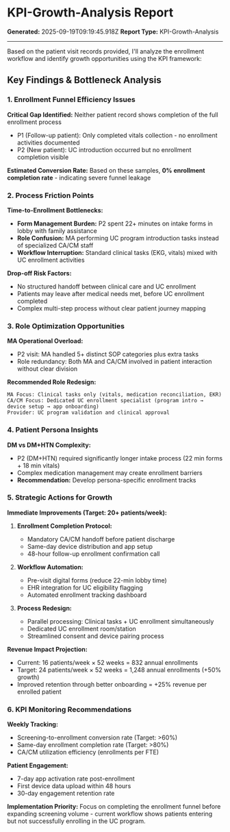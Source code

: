 # KPI-Growth-Analysis Report

**Generated:** 2025-09-19T09:19:45.918Z
**Report Type:** KPI-Growth-Analysis

---

Based on the patient visit records provided, I'll analyze the enrollment workflow and identify growth opportunities using the KPI framework:

## **Key Findings & Bottleneck Analysis**

### **1. Enrollment Funnel Efficiency Issues**

**Critical Gap Identified:** Neither patient record shows completion of the full enrollment process
- P1 (Follow-up patient): Only completed vitals collection - no enrollment activities documented
- P2 (New patient): UC introduction occurred but no enrollment completion visible

**Estimated Conversion Rate:** Based on these samples, **0% enrollment completion rate** - indicating severe funnel leakage

### **2. Process Friction Points**

**Time-to-Enrollment Bottlenecks:**
- **Form Management Burden:** P2 spent 22+ minutes on intake forms in lobby with family assistance
- **Role Confusion:** MA performing UC program introduction tasks instead of specialized CA/CM staff
- **Workflow Interruption:** Standard clinical tasks (EKG, vitals) mixed with UC enrollment activities

**Drop-off Risk Factors:**
- No structured handoff between clinical care and UC enrollment
- Patients may leave after medical needs met, before UC enrollment completed
- Complex multi-step process without clear patient journey mapping

### **3. Role Optimization Opportunities**

**MA Operational Overload:**
- P2 visit: MA handled 5+ distinct SOP categories plus extra tasks
- Role redundancy: Both MA and CA/CM involved in patient interaction without clear division

**Recommended Role Redesign:**
```
MA Focus: Clinical tasks only (vitals, medication reconciliation, EKR)
CA/CM Focus: Dedicated UC enrollment specialist (program intro → device setup → app onboarding)
Provider: UC program validation and clinical approval
```

### **4. Patient Persona Insights**

**DM vs DM+HTN Complexity:**
- P2 (DM+HTN) required significantly longer intake process (22 min forms + 18 min vitals)
- Complex medication management may create enrollment barriers
- **Recommendation:** Develop persona-specific enrollment tracks

### **5. Strategic Actions for Growth**

**Immediate Improvements (Target: 20+ patients/week):**

1. **Enrollment Completion Protocol:**
   - Mandatory CA/CM handoff before patient discharge
   - Same-day device distribution and app setup
   - 48-hour follow-up enrollment confirmation call

2. **Workflow Automation:**
   - Pre-visit digital forms (reduce 22-min lobby time)
   - EHR integration for UC eligibility flagging
   - Automated enrollment tracking dashboard

3. **Process Redesign:**
   - Parallel processing: Clinical tasks + UC enrollment simultaneously
   - Dedicated UC enrollment room/station
   - Streamlined consent and device pairing process

**Revenue Impact Projection:**
- Current: 16 patients/week × 52 weeks = 832 annual enrollments
- Target: 24 patients/week × 52 weeks = 1,248 annual enrollments (+50% growth)
- Improved retention through better onboarding = +25% revenue per enrolled patient

### **6. KPI Monitoring Recommendations**

**Weekly Tracking:**
- Screening-to-enrollment conversion rate (Target: >60%)
- Same-day enrollment completion rate (Target: >80%)
- CA/CM utilization efficiency (enrollments per FTE)

**Patient Engagement:**
- 7-day app activation rate post-enrollment
- First device data upload within 48 hours
- 30-day engagement retention rate

**Implementation Priority:** Focus on completing the enrollment funnel before expanding screening volume - current workflow shows patients entering but not successfully enrolling in the UC program.
